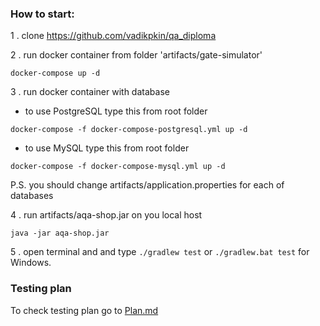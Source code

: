 
### How to start:

1 . clone https://github.com/vadikpkin/qa_diploma

2 . run docker container from folder 'artifacts/gate-simulator'
``` 
docker-compose up -d
```

3 . run docker container with database
 * to use PostgreSQL type this from root folder
 ``` 
 docker-compose -f docker-compose-postgresql.yml up -d
 ``` 
* to use MySQL type this from root folder
 ``` 
 docker-compose -f docker-compose-mysql.yml up -d
 ``` 
 P.S. you should change artifacts/application.properties for each of databases

4 . run artifacts/aqa-shop.jar on you local host
``` 
java -jar aqa-shop.jar 
```

5 . open terminal and and type ```./gradlew test``` or ```./gradlew.bat test``` for Windows.


### Testing plan

To check testing plan go to [Plan.md](https://github.com/vadikpkin/qa_diploma/blob/master/Plan.md)
